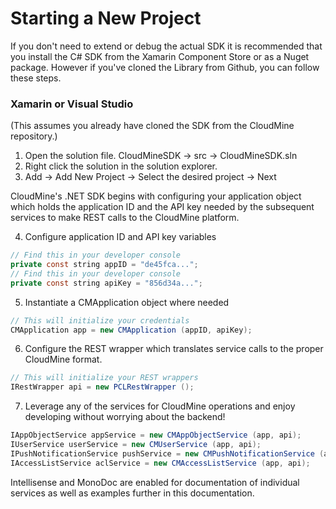 # Starting a New Project

If you don't need to extend or debug the actual SDK it is recommended that you install the C# SDK from the Xamarin Component Store or as a Nuget package. However if you've cloned the Library from Github, you can follow these steps.

### Xamarin or Visual Studio

(This assumes you already have cloned the SDK from the CloudMine repository.)

1. Open the solution file. CloudMineSDK -> src -> CloudMineSDK.sln
2. Right click the solution in the solution explorer.
3. Add -> Add New Project -> Select the desired project -> Next

CloudMine's .NET SDK begins with configuring your application object which holds the application ID and the API key needed by the subsequent services to make REST calls to the CloudMine platform. 

4. Configure application ID and API key variables

```java
// Find this in your developer console
private const string appID = "de45fca...";
// Find this in your developer console
private const string apiKey = "856d34a...";
```

5. Instantiate a CMApplication object where needed

```java
// This will initialize your credentials
CMApplication app = new CMApplication (appID, apiKey);
```

6. Configure the REST wrapper which translates service calls to the proper CloudMine format. 

```java
// This will initialize your REST wrappers
IRestWrapper api = new PCLRestWrapper ();
```

7. Leverage any of the services for CloudMine operations and enjoy developing without worrying about the backend!

```java
IAppObjectService appService = new CMAppObjectService (app, api);
IUserService userService = new CMUserService (app, api);
IPushNotificationService pushService = new CMPushNotificationService (app, api);
IAccessListService aclService = new CMAccessListService (app, api);
```

Intellisense and MonoDoc are enabled for documentation of individual services as well as examples further in this documentation.
